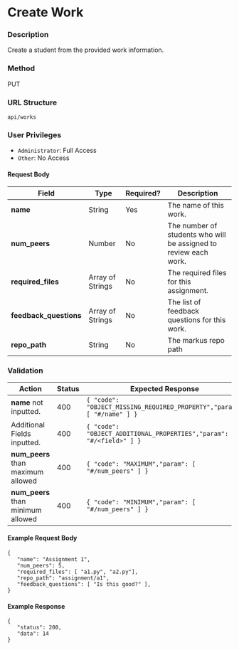 Create Work
===
### Description
Create a student from the provided work information.

### Method
PUT

### URL Structure
`api/works`

### User Privileges
* `Administrator`: Full Access
* `Other`: No Access

#### Request Body
| Field                  | Type             | Required? | Description                                                      |
|------------------------|------------------|-----------|------------------------------------------------------------------|
| **name**               | String           | Yes       | The name of this work.                                           |
| **num_peers**          | Number           | No        | The number of students who will be assigned to review each work. |
| **required_files**     | Array of Strings | No        | The required files for this assignment.                          |
| **feedback_questions** | Array of Strings | No        | The list of feedback questions for this work.                    |
| **repo_path**          | String           | No        | The markus repo path                                             |


### Validation
| Action                                 | Status | Expected Response                                                         |
|----------------------------------------|--------|---------------------------------------------------------------------------|
| **name** not inputted.                 | 400    | `{ "code": "OBJECT_MISSING_REQUIRED_PROPERTY","param": [ "#/name" ] }`    |
| Additional Fields inputted.            | 400    | `{ "code": "OBJECT_ADDITIONAL_PROPERTIES","param": [ "#/<field>" ] }`     |
| **num_peers** than maximum allowed     | 400    | `{ "code": "MAXIMUM","param": [ "#/num_peers" ] }`                        |
| **num_peers** than minimum allowed     | 400    | `{ "code": "MINIMUM","param": [ "#/num_peers" ] }`                        |

#### Example Request Body
```
{
   "name": "Assignment 1",
   "num_peers": 5,
   "required_files": [ "a1.py", "a2.py"],
   "repo_path": "assignment/a1",
   "feedback_questions": [ "Is this good?" ],
}
```

#### Example Response
```
{
   "status": 200,
   "data": 14
}
```